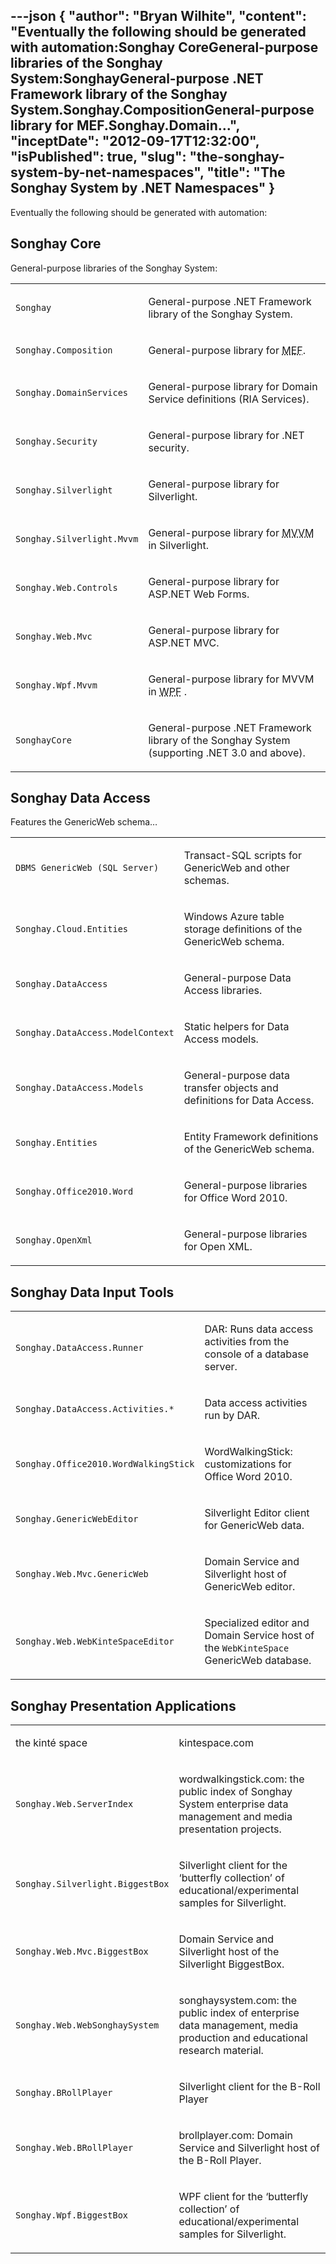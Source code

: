 ---json
{
  "author": "Bryan Wilhite",
  "content": "Eventually the following should be generated with automation:Songhay CoreGeneral-purpose libraries of the Songhay System:SonghayGeneral-purpose .NET Framework library of the Songhay System.Songhay.CompositionGeneral-purpose library for MEF.Songhay.Domain...",
  "inceptDate": "2012-09-17T12:32:00",
  "isPublished": true,
  "slug": "the-songhay-system-by-net-namespaces",
  "title": "The Songhay System by .NET Namespaces"
}
---

Eventually the following should be generated with automation:

## Songhay Core

General-purpose libraries of the Songhay System:
<table class="WordWalkingStickTable"><tr><td>

`Songhay`
</td><td>

General-purpose .NET Framework library of the Songhay System.
</td></tr><tr><td>

`Songhay.Composition`
</td><td>

General-purpose library for <acronym title="Managed Exensibility Framework">MEF</acronym>.
</td></tr><tr><td>

`Songhay.DomainServices`
</td><td>

General-purpose library for Domain Service definitions (RIA Services).
</td></tr><tr><td>

`Songhay.Security`
</td><td>

General-purpose library for .NET security.
</td></tr><tr><td>

`Songhay.Silverlight`
</td><td>

General-purpose library for Silverlight.
</td></tr><tr><td>

`Songhay.Silverlight.Mvvm`
</td><td>

General-purpose library for <acronym title="Model">MVVM</acronym> in Silverlight.
</td></tr><tr><td>

`Songhay.Web.Controls`
</td><td>

General-purpose library for ASP.NET Web Forms.
</td></tr><tr><td>

`Songhay.Web.Mvc`
</td><td>

General-purpose library for ASP.NET MVC.
</td></tr><tr><td>

`Songhay.Wpf.Mvvm`
</td><td>

General-purpose library for MVVM in <acronym title="Windows Presentation Foundation">WPF</acronym> .
</td></tr><tr><td>

`SonghayCore`
</td><td>

General-purpose .NET Framework library of the Songhay System (supporting .NET 3.0 and above).
</td></tr></table>

## Songhay Data Access

Features the GenericWeb schema…
<table class="WordWalkingStickTable"><tr><td>

`DBMS GenericWeb (SQL Server)`
</td><td>

Transact-SQL scripts for GenericWeb and other schemas.
</td></tr><tr><td>

`Songhay.Cloud.Entities`
</td><td>

Windows Azure table storage definitions of the GenericWeb schema.
</td></tr><tr><td>

`Songhay.DataAccess`
</td><td>

General-purpose Data Access libraries.
</td></tr><tr><td>

`Songhay.DataAccess.ModelContext`
</td><td>

Static helpers for Data Access models.
</td></tr><tr><td>

`Songhay.DataAccess.Models`
</td><td>

General-purpose data transfer objects and definitions for Data Access.
</td></tr><tr><td>

`Songhay.Entities`
</td><td>

Entity Framework definitions of the GenericWeb schema.
</td></tr><tr><td>

`Songhay.Office2010.Word`
</td><td>

General-purpose libraries for Office Word 2010.
</td></tr><tr><td>

`Songhay.OpenXml`
</td><td>

General-purpose libraries for Open XML.
</td></tr></table>

## Songhay Data Input Tools

<table class="WordWalkingStickTable"><tr><td>

`Songhay.DataAccess.Runner`
</td><td>

DAR: Runs data access activities from the console of a database server.
</td></tr><tr><td>

`Songhay.DataAccess.Activities.*`
</td><td>

Data access activities run by DAR.
</td></tr><tr><td>

`Songhay.Office2010.WordWalkingStick`
</td><td>

WordWalkingStick: customizations for Office Word 2010.
</td></tr><tr><td>

`Songhay.GenericWebEditor`
</td><td>

Silverlight Editor client for GenericWeb data.
</td></tr><tr><td>

`Songhay.Web.Mvc.GenericWeb`
</td><td>

Domain Service and Silverlight host of GenericWeb editor.
</td></tr><tr><td>

`Songhay.Web.WebKinteSpaceEditor`
</td><td>

Specialized editor and Domain Service host of the `WebKinteSpace` GenericWeb database.
</td></tr></table>

## Songhay Presentation Applications

<table class="WordWalkingStickTable"><tr><td>

the kinté space
</td><td>

kintespace.com
</td></tr><tr><td>

`Songhay.Web.ServerIndex`
</td><td>

wordwalkingstick.com: the public index of Songhay System enterprise data management and media presentation projects.
</td></tr><tr><td>

`Songhay.Silverlight.BiggestBox`
</td><td>

Silverlight client for the ‘butterfly collection’ of educational/experimental samples for Silverlight.
</td></tr><tr><td>

`Songhay.Web.Mvc.BiggestBox`
</td><td>

Domain Service and Silverlight host of the Silverlight BiggestBox.
</td></tr><tr><td>

`Songhay.Web.WebSonghaySystem`
</td><td>

songhaysystem.com: the public index of enterprise data management, media production and educational research material.
</td></tr><tr><td>

`Songhay.BRollPlayer`
</td><td>

Silverlight client for the B-Roll Player
</td></tr><tr><td>

`Songhay.Web.BRollPlayer`
</td><td>

brollplayer.com: Domain Service and Silverlight host of the B-Roll Player.
</td></tr><tr><td>

`Songhay.Wpf.BiggestBox`
</td><td>

WPF client for the ‘butterfly collection’ of educational/experimental samples for Silverlight.
</td></tr></table>
